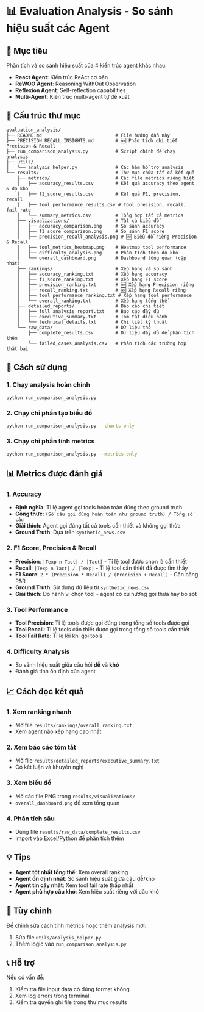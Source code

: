 # 📊 Evaluation Analysis - So sánh hiệu suất các Agent

## 🎯 Mục tiêu
Phân tích và so sánh hiệu suất của 4 kiến trúc agent khác nhau:
- **React Agent**: Kiến trúc ReAct cơ bản
- **ReWOO Agent**: Reasoning WithOut Observation  
- **Reflexion Agent**: Self-reflection capabilities
- **Multi-Agent**: Kiến trúc multi-agent tự đề xuất

## 📁 Cấu trúc thư mục

```
evaluation_analysis/
├── README.md                           # File hướng dẫn này
├── PRECISION_RECALL_INSIGHTS.md        # 🆕 Phân tích chi tiết Precision & Recall
├── run_comparison_analysis.py          # Script chính để chạy analysis
├── utils/
│   └── analysis_helper.py              # Các hàm hỗ trợ analysis
└── results/                            # Thư mục chứa tất cả kết quả
    ├── metrics/                        # Các file metrics riêng biệt
    │   ├── accuracy_results.csv        # Kết quả accuracy theo agent & độ khó
    │   ├── f1_score_results.csv        # Kết quả F1, precision, recall
    │   ├── tool_performance_results.csv # Tool precision, recall, fail rate
    │   └── summary_metrics.csv         # Tổng hợp tất cả metrics
    ├── visualizations/                 # Tất cả biểu đồ
    │   ├── accuracy_comparison.png     # So sánh accuracy
    │   ├── f1_score_comparison.png     # So sánh F1 score
    │   ├── precision_recall_analysis.png # 🆕 Biểu đồ riêng Precision & Recall
    │   ├── tool_metrics_heatmap.png    # Heatmap tool performance
    │   ├── difficulty_analysis.png     # Phân tích theo độ khó
    │   └── overall_dashboard.png       # Dashboard tổng quan (cập nhật)
    ├── rankings/                       # Xếp hạng và so sánh
    │   ├── accuracy_ranking.txt        # Xếp hạng accuracy
    │   ├── f1_score_ranking.txt        # Xếp hạng F1 score
    │   ├── precision_ranking.txt       # 🆕 Xếp hạng Precision riêng
    │   ├── recall_ranking.txt          # 🆕 Xếp hạng Recall riêng
    │   ├── tool_performance_ranking.txt # Xếp hạng tool performance
    │   └── overall_ranking.txt         # Xếp hạng tổng thể
    ├── detailed_reports/               # Báo cáo chi tiết
    │   ├── full_analysis_report.txt    # Báo cáo đầy đủ
    │   ├── executive_summary.txt       # Tóm tắt điều hành
    │   └── technical_details.txt       # Chi tiết kỹ thuật
    └── raw_data/                       # Dữ liệu thô
        ├── complete_results.csv        # Dữ liệu đầy đủ để phân tích thêm
        └── failed_cases_analysis.csv   # Phân tích các trường hợp thất bại
```

## 🚀 Cách sử dụng

### 1. Chạy analysis hoàn chỉnh
```bash
python run_comparison_analysis.py
```

### 2. Chạy chỉ phần tạo biểu đồ
```bash
python run_comparison_analysis.py --charts-only
```

### 3. Chạy chỉ phần tính metrics
```bash
python run_comparison_analysis.py --metrics-only
```

## 📊 Metrics được đánh giá

### 1. **Accuracy**
- **Định nghĩa**: Tỉ lệ agent gọi tools hoàn toàn đúng theo ground truth
- **Công thức**: `(Số câu gọi đúng hoàn toàn như ground truth) / Tổng số câu`
- **Giải thích**: Agent gọi đúng tất cả tools cần thiết và không gọi thừa
- **Ground Truth**: Dựa trên `synthetic_news.csv`

### 2. **F1 Score, Precision & Recall** 
- **Precision**: `|Texp ∩ Tact| / |Tact|` - Tỉ lệ tool được chọn là cần thiết
- **Recall**: `|Texp ∩ Tact| / |Texp|` - Tỉ lệ tool cần thiết đã được tìm thấy
- **F1 Score**: `2 * (Precision * Recall) / (Precision + Recall)` - Cân bằng P&R
- **Ground Truth**: Sử dụng dữ liệu từ `synthetic_news.csv`
- **Giải thích**: Đo hành vi chọn tool - agent có xu hướng gọi thừa hay bỏ sót

### 3. **Tool Performance**
- **Tool Precision**: Tỉ lệ tools được gọi đúng trong tổng số tools được gọi
- **Tool Recall**: Tỉ lệ tools cần thiết được gọi trong tổng số tools cần thiết  
- **Tool Fail Rate**: Tỉ lệ lỗi khi gọi tools

### 4. **Difficulty Analysis**
- So sánh hiệu suất giữa câu hỏi **dễ** và **khó**
- Đánh giá tính ổn định của agent

## 📈 Cách đọc kết quả

### 1. **Xem ranking nhanh**
- Mở file `results/rankings/overall_ranking.txt` 
- Xem agent nào xếp hạng cao nhất

### 2. **Xem báo cáo tóm tắt**
- Mở file `results/detailed_reports/executive_summary.txt`
- Có kết luận và khuyến nghị

### 3. **Xem biểu đồ**
- Mở các file PNG trong `results/visualizations/`
- `overall_dashboard.png` để xem tổng quan

### 4. **Phân tích sâu**
- Dùng file `results/raw_data/complete_results.csv` 
- Import vào Excel/Python để phân tích thêm

## 💡 Tips

- **Agent tốt nhất tổng thể**: Xem overall ranking
- **Agent ổn định nhất**: So sánh hiệu suất giữa câu dễ/khó  
- **Agent tin cậy nhất**: Xem tool fail rate thấp nhất
- **Agent phù hợp câu khó**: Xem hiệu suất riêng với câu khó

## 🔧 Tùy chỉnh

Để chỉnh sửa cách tính metrics hoặc thêm analysis mới:
1. Sửa file `utils/analysis_helper.py`
2. Thêm logic vào `run_comparison_analysis.py`

## 📞 Hỗ trợ

Nếu có vấn đề:
1. Kiểm tra file input data có đúng format không
2. Xem log errors trong terminal
3. Kiểm tra quyền ghi file trong thư mục results 